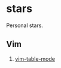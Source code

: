# stars
Personal stars.

## Vim

1. [vim-table-mode](https://github.com/dhruvasagar/vim-table-mode)










